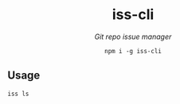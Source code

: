 <div align="center">

# iss-cli

_Git repo issue manager_

`npm i -g iss-cli`

</div>


## Usage

```sh
iss ls
```
